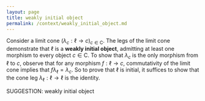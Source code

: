 ```yaml
---
layout: page
title: weakly initial object
permalink: /context/weakly_initial_object.md
---
```


Consider a limit cone $(\lambda_c : \ell \to c)_{c \in \mathsf{C}}$. The legs of the limit cone demonstrate that $\ell$ is a **weakly initial object**, admitting at least one morphism to every object $c \in \mathsf{C}$. To show that $\lambda_c$ is the only morphism from $\ell$ to $c$, observe that for any  morphism $f : \ell \to c$, commutativity of the limit cone implies that $f \lambda_\ell = \lambda_c$. So to prove that $\ell$ is initial, it suffices to show that the cone leg $\lambda_\ell : \ell \to \ell$ is the identity.

SUGGESTION: weakly initial object